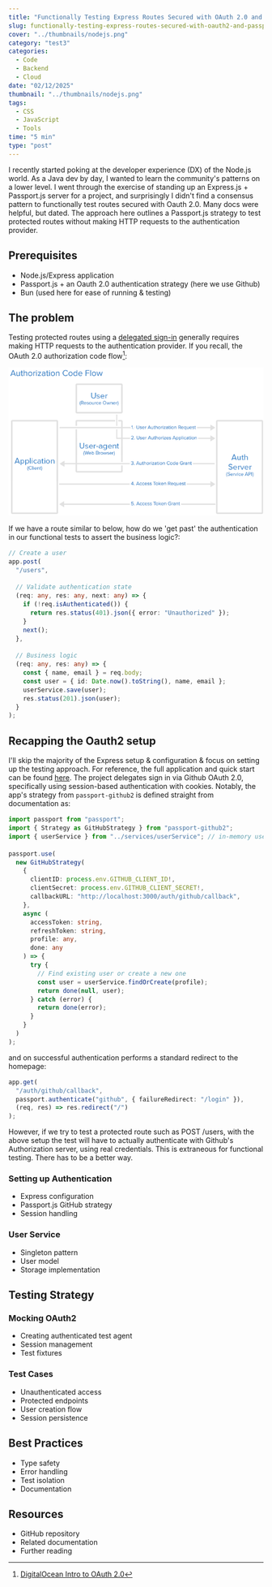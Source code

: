 ```yaml
---
title: "Functionally Testing Express Routes Secured with OAuth 2.0 and Passport.js"
slug: functionally-testing-express-routes-secured-with-oauth2-and-passportjs
cover: "../thumbnails/nodejs.png"
category: "test3"
categories:
  - Code
  - Backend
  - Cloud
date: "02/12/2025"
thumbnail: "../thumbnails/nodejs.png"
tags:
  - CSS
  - JavaScript
  - Tools
time: "5 min"
type: "post"
---
```


I recently started poking at the developer experience (DX) of the Node.js world. As a Java dev by day, I wanted to learn the community's patterns on a lower level. I went through the exercise of standing up an Express.js + Passport.js server for a project, and surprisingly I didn't find a consensus pattern to functionally test routes secured with Oauth 2.0. Many docs were helpful, but dated. The approach here outlines a Passport.js strategy to test protected routes without making HTTP requests to the authentication provider.

## Prerequisites

- Node.js/Express application
- Passport.js + an Oauth 2.0 authentication strategy (here we use Github)
- Bun (used here for ease of running & testing)

## The problem

Testing protected routes using a [delegated sign-in](https://web.archive.org/web/20160322014955/http://hueniverse.com/2009/04/16/introducing-sign-in-with-twitter-oauth-style-connect/) generally requires making HTTP requests to the authentication provider. If you recall, the OAuth 2.0 authorization code flow[^1]:

![Oauth 2.0 authorization code flow](../images/oauth2-authorization-code-flow.png) 

If we have a route similar to below, how do we 'get past' the authentication in our functional tests to assert the business logic?:

```typescript
// Create a user
app.post(
  "/users",

  // Validate authentication state
  (req: any, res: any, next: any) => {
    if (!req.isAuthenticated()) {
      return res.status(401).json({ error: "Unauthorized" });
    }
    next();
  },

  // Business logic
  (req: any, res: any) => {
    const { name, email } = req.body;
    const user = { id: Date.now().toString(), name, email };
    userService.save(user);
    res.status(201).json(user);
  }
);
```

## Recapping the Oauth2 setup

I'll skip the majority of the Express setup & configuration & focus on setting up the testing approach. For reference, the full application and quick start can be found [here](https://github.com/snimmagadda1/express-passport-github-oauth2-functional-testing). The project delegates sign in via Github OAuth 2.0, specifically using session-based authentication with cookies. Notably, the app's strategy from `passport-github2` is defined straight from documentation as:

```typescript
import passport from "passport";
import { Strategy as GitHubStrategy } from "passport-github2";
import { userService } from "../services/userService"; // in-memory user store

passport.use(
  new GitHubStrategy(
    {
      clientID: process.env.GITHUB_CLIENT_ID!,
      clientSecret: process.env.GITHUB_CLIENT_SECRET!,
      callbackURL: "http://localhost:3000/auth/github/callback",
    },
    async (
      accessToken: string,
      refreshToken: string,
      profile: any,
      done: any
    ) => {
      try {
        // Find existing user or create a new one
        const user = userService.findOrCreate(profile);
        return done(null, user);
      } catch (error) {
        return done(error);
      }
    }
  )
);
```

and on successful authentication performs a standard redirect to the homepage:

```typescript
app.get(
  "/auth/github/callback",
  passport.authenticate("github", { failureRedirect: "/login" }),
  (req, res) => res.redirect("/")
);
```

However, if we try to test a protected route such as POST /users, with the above setup the test will have to actually authenticate with Github's Authorization server, using real credentials. This is extraneous for functional testing. There has to be a better way.


[^1]: [DigitalOcean Intro to OAuth 2.0](https://www.digitalocean.com/community/tutorials/an-introduction-to-oauth-2)


<!-- ****** OUTLINE BELOW ***** -->

### Setting up Authentication

- Express configuration
- Passport.js GitHub strategy
- Session handling

### User Service

- Singleton pattern
- User model
- Storage implementation

## Testing Strategy

### Mocking OAuth2

- Creating authenticated test agent
- Session management
- Test fixtures

### Test Cases

- Unauthenticated access
- Protected endpoints
- User creation flow
- Session persistence

## Best Practices

- Type safety
- Error handling
- Test isolation
- Documentation

## Resources

- GitHub repository
- Related documentation
- Further reading

